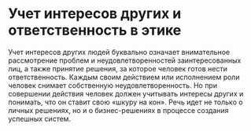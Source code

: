 # Учет интересов других и ответственность в этике

Учет интересов других людей буквально означает внимательное рассмотрение проблем и неудовлетворенностей заинтересованных лиц, а также принятие решения, за которое человек готов нести ответственность. Каждым своим действием или исполнением роли человек снимает собственную неудовлетворенность. Но при совершении действия человек должен учитывать интересы других и понимать, что он ставит свою «шкуру на кон». Речь идет не только о личных решениях, но и о бизнес-решениях в процессе создания успешных систем.
